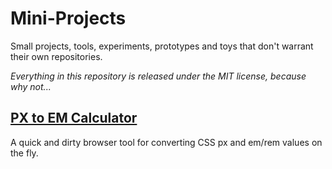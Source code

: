 # Mini-Projects
Small projects, tools, experiments, prototypes and toys that don't warrant their own repositories.

*Everything in this repository is released under the MIT license, because why not...*

## [PX to EM Calculator](https://github.com/EvilBlueSmartie/Mini-Projects/tree/main/PX%20to%20EM)
A quick and dirty browser tool for converting CSS px and em/rem values on the fly.
